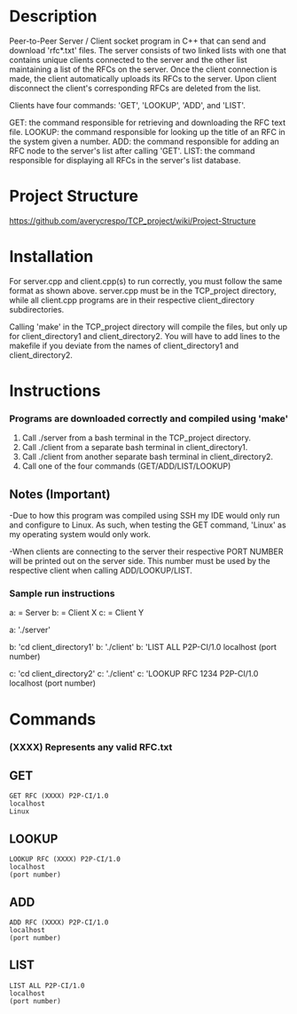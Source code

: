 # Description

Peer-to-Peer Server / Client socket program in C++ that can send and download 'rfc*.txt' files.
The server consists of two linked lists with one that contains unique clients connected to the server 
and the other list maintaining a list of the RFCs on the server. 
Once the client connection is made, the client automatically uploads its RFCs to the server.
Upon client disconnect the client's corresponding RFCs are deleted from the list.

Clients have four commands: 'GET', 'LOOKUP', 'ADD', and 'LIST'.

GET: the command responsible for retrieving and downloading the RFC text file.
LOOKUP: the command responsible for looking up the title of an RFC in the system given a number.
ADD: the command responsible for adding an RFC node to the server's list after calling 'GET'.
LIST: the command responsible for displaying all RFCs in the server's list database.

# Project Structure

https://github.com/averycrespo/TCP_project/wiki/Project-Structure

# Installation

For server.cpp and client.cpp(s) to run correctly, you must follow the same format as shown above.
server.cpp must be in the TCP_project directory, while all client.cpp programs are in their respective client_directory subdirectories.

Calling 'make' in the TCP_project directory will compile the files, but only up for client_directory1 and client_directory2. You will have to add lines to the makefile if you deviate from the names of client_directory1 and client_directory2.

# Instructions
### Programs are downloaded correctly and compiled using 'make' 

1. Call ./server from a bash terminal in the TCP_project directory.
2. Call ./client from a separate bash terminal in client_directory1.
3. Call ./client from another separate bash terminal in client_directory2.
4. Call one of the four commands (GET/ADD/LIST/LOOKUP)

## Notes (Important)
-Due to how this program was compiled using SSH my IDE would only run and configure to Linux.
As such, when testing the GET command, 'Linux' as my operating system would only work.

-When clients are connecting to the server their respective PORT NUMBER will be printed out on the server side. This number must be used by the respective client when calling ADD/LOOKUP/LIST. 

### Sample run instructions
a: = Server
b: = Client X
c: = Client Y

a: './server'

b: 'cd client_directory1'
b: './client'
b: 'LIST ALL P2P-CI/1.0
    localhost
    (port number)

c: 'cd client_directory2'
c: './client'
c: 'LOOKUP RFC 1234 P2P-CI/1.0
    localhost
    (port number)

# Commands

### (XXXX) Represents any valid RFC.txt
## GET
    GET RFC (XXXX) P2P-CI/1.0
    localhost
    Linux

## LOOKUP
    LOOKUP RFC (XXXX) P2P-CI/1.0
    localhost
    (port number)

## ADD
    ADD RFC (XXXX) P2P-CI/1.0
    localhost
    (port number)

## LIST
    LIST ALL P2P-CI/1.0
    localhost
    (port number)


